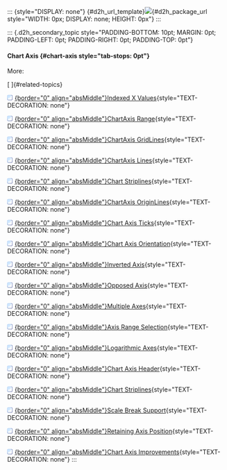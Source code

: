::: {style="DISPLAY: none"}
[](ms-xhelp:///?Id=d2h_url_template){#d2h_url_template}![](!package_url!){#d2h_package_url style="WIDTH: 0px; DISPLAY: none; HEIGHT: 0px"}
:::

::: {.d2h_secondary_topic style="PADDING-BOTTOM: 10pt; MARGIN: 0pt; PADDING-LEFT: 0pt; PADDING-RIGHT: 0pt; PADDING-TOP: 0pt"}
#### Chart Axis {#chart-axis style="tab-stops: 0pt"}

More:

[ ]{#related-topics}

[![](button.gif){border="0" align="absMiddle"}Indexed X Values](ms-xhelp:///?Id=a08e5343-8023-4458-a0d1-952c5d5a110a){style="TEXT-DECORATION: none"}

[![](button.gif){border="0" align="absMiddle"}ChartAxis Range](ms-xhelp:///?Id=5476f8da-270d-4dc6-9492-27b027b88064){style="TEXT-DECORATION: none"}

[![](button.gif){border="0" align="absMiddle"}ChartAxis GridLines](ms-xhelp:///?Id=7c89c8d5-a0dc-4fa4-8af8-aa33fda41204){style="TEXT-DECORATION: none"}

[![](button.gif){border="0" align="absMiddle"}ChartAxis Lines](ms-xhelp:///?Id=36a16fc9-6fd7-4d49-98f0-ccd2a19c7cad){style="TEXT-DECORATION: none"}

[![](button.gif){border="0" align="absMiddle"}Chart Striplines](ms-xhelp:///?Id=3d00b885-73c4-46bd-b16d-eecc8516fed2){style="TEXT-DECORATION: none"}

[![](button.gif){border="0" align="absMiddle"}ChartAxis OriginLines](ms-xhelp:///?Id=abeb73cb-9e55-48b7-b122-dd89d808f274){style="TEXT-DECORATION: none"}

[![](button.gif){border="0" align="absMiddle"}Chart Axis Ticks](ms-xhelp:///?Id=3706dc74-e70f-4025-87aa-a39263228084){style="TEXT-DECORATION: none"}

[![](button.gif){border="0" align="absMiddle"}Chart Axis Orientation](ms-xhelp:///?Id=d0aa3ea9-b72e-422b-98fd-dfb7b90a3b95){style="TEXT-DECORATION: none"}

[![](button.gif){border="0" align="absMiddle"}Inverted Axis](ms-xhelp:///?Id=bddf05e5-d1f6-4af9-8617-a570630216a5){style="TEXT-DECORATION: none"}

[![](button.gif){border="0" align="absMiddle"}Opposed Axis](ms-xhelp:///?Id=7593dfbd-adaa-49ef-8e3c-bdaa9d2f18b4){style="TEXT-DECORATION: none"}

[![](button.gif){border="0" align="absMiddle"}Multiple Axes](ms-xhelp:///?Id=deaf4942-ce20-44fc-97da-f4331a4c90f8){style="TEXT-DECORATION: none"}

[![](button.gif){border="0" align="absMiddle"}Axis Range Selection](ms-xhelp:///?Id=297a619b-5e30-4b46-804e-6585db48994c){style="TEXT-DECORATION: none"}

[![](button.gif){border="0" align="absMiddle"}Logarithmic Axes](ms-xhelp:///?Id=0ce253f4-c3ad-4248-bca8-f8f22a81bdaa){style="TEXT-DECORATION: none"}

[![](button.gif){border="0" align="absMiddle"}Chart Axis Header](ms-xhelp:///?Id=481b0eba-bbf2-487b-b815-0b5745e85317){style="TEXT-DECORATION: none"}

[![](button.gif){border="0" align="absMiddle"}Chart Striplines](ms-xhelp:///?Id=79623f6c-2eed-42a4-bdeb-021bd50c179d){style="TEXT-DECORATION: none"}

[![](button.gif){border="0" align="absMiddle"}Scale Break Support](ms-xhelp:///?Id=5fb15427-c30d-4c86-b6d6-a929500da618){style="TEXT-DECORATION: none"}

[![](button.gif){border="0" align="absMiddle"}Retaining Axis Position](ms-xhelp:///?Id=a59f627a-fe99-4daf-925e-9dcbe96febae){style="TEXT-DECORATION: none"}

[![](button.gif){border="0" align="absMiddle"}Chart Axis Improvements](ms-xhelp:///?Id=feaed67c-4e78-4619-a5b5-362dba4fd9de){style="TEXT-DECORATION: none"}
:::
